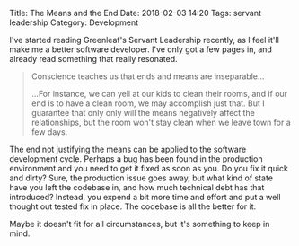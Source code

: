 Title: The Means and the End
Date: 2018-02-03 14:20
Tags: servant leadership
Category: Development

I've started reading Greenleaf's Servant Leadership recently, as I feel it'll make me a better software developer. I've only got a few pages in, and already read something that really resonated.

> Conscience teaches us that ends and means are inseparable...
>
> ...For instance, we can yell at our kids to clean their rooms, and if our end is to have a clean room, we may accomplish just that. But I guarantee that only only will the means negatively affect the relationships, but the room won't stay clean when we leave town for a few days.

The end not justifying the means can be applied to the software development cycle. Perhaps a bug has been found in the production environment and you need to get it fixed as soon as you. Do you fix it quick and dirty? Sure, the production issue goes away, but what kind of state have you left the codebase in, and how much technical debt has that introduced? Instead, you expend a bit more time and effort and put a well thought out tested fix in place. The codebase is all the better for it.

Maybe it doesn't fit for all circumstances, but it's something to keep in mind.
